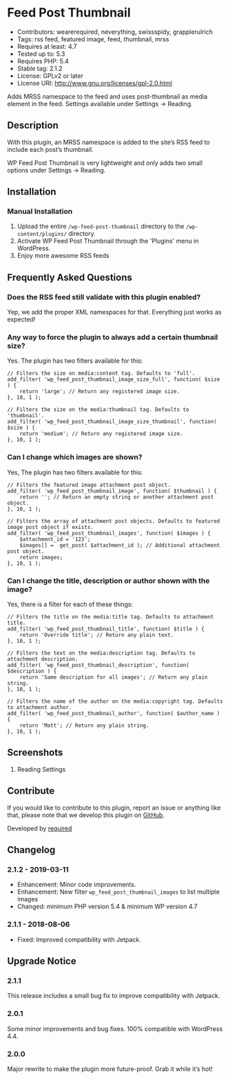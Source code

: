 # Feed Post Thumbnail #
* Contributors: wearerequired, neverything, swissspidy, grapplerulrich
* Tags: rss feed, featured image, feed, thumbnail, mrss
* Requires at least: 4.7
* Tested up to: 5.3
* Requires PHP: 5.4
* Stable tag: 2.1.2
* License: GPLv2 or later
* License URI: http://www.gnu.org/licenses/gpl-2.0.html

Adds MRSS namespace to the feed and uses post-thumbnail as media element in the feed. Settings available under Settings -> Reading.

## Description ##

With this plugin, an MRSS namespace is added to the site’s RSS feed to include each post’s thumbnail.

WP Feed Post Thumbnail is very lightweight and only adds two small options under Settings -> Reading.

## Installation ##

### Manual Installation ###

1. Upload the entire `/wp-feed-post-thumbnail` directory to the `/wp-content/plugins/` directory.
2. Activate WP Feed Post Thumbnail through the 'Plugins' menu in WordPress.
3. Enjoy more awesome RSS feeds

## Frequently Asked Questions ##

### Does the RSS feed still validate with this plugin enabled? ###

Yep, we add the proper XML namespaces for that. Everything just works as expected!

### Any way to force the plugin to always add a certain thumbnail size? ###

Yes. The plugin has two filters available for this:

	// Filters the size on media:content tag. Defaults to 'full'.
	add_filter( 'wp_feed_post_thumbnail_image_size_full', function( $size ) {
		return 'large'; // Return any registered image size.
	}, 10, 1 );

	// Filters the size on the media:thumbnail tag. Defaults to 'thumbnail'.
	add_filter( 'wp_feed_post_thumbnail_image_size_thumbnail', function( $size ) {
		return 'medium'; // Return any registered image size.
	}, 10, 1 );

### Can I change which images are shown? ###

Yes, The plugin has two filters available for this:

	// Filters the featured image attachment post object.
	add_filter( 'wp_feed_post_thumbnail_image', function( $thumbnail ) {
		return ''; // Return an empty string or another attachment post object.
	}, 10, 1 );

	// Filters the array of attachment post objects. Defaults to featured image post object if exists.
	add_filter( 'wp_feed_post_thumbnail_images', function( $images ) {
		$attachment_id = '123';
		$images[] =  get_post( $attachment_id ); // Additional attachment post object.
		return images;
	}, 10, 1 );

### Can I change the title, description or author shown with the image? ###

Yes, there is a filter for each of these things:

	// Filters the title on the media:title tag. Defaults to attachment title.
	add_filter( 'wp_feed_post_thumbnail_title', function( $title ) {
		return 'Override title'; // Return any plain text.
	}, 10, 1 );

	// Filters the text on the media:description tag. Defaults to attachment description.
	add_filter( 'wp_feed_post_thumbnail_description', function( $description ) {
		return 'Same description for all images'; // Return any plain string.
	}, 10, 1 );

	// Filters the name of the author on the media:copyright tag. Defaults to attachment author.
	add_filter( 'wp_feed_post_thumbnail_author', function( $author_name ) {
		return 'Matt'; // Return any plain string.
	}, 10, 1 );

## Screenshots ##

1. Reading Settings

## Contribute ##

If you would like to contribute to this plugin, report an issue or anything like that, please note that we develop this plugin on [GitHub](https://github.com/wearerequired/required-wp-feed-post-thumbnail).

Developed by [required](https://required.com/ "Team of experienced web professionals from Switzerland & Germany")

## Changelog ##

### 2.1.2 - 2019-03-11 ###
* Enhancement: Minor code improvements.
* Enhancement: New filter `wp_feed_post_thumbnail_images` to list multiple images
* Changed: minimum PHP version 5.4 & minimum WP version 4.7

### 2.1.1 - 2018-08-06 ###
* Fixed: Improved compatibility with Jetpack.

## Upgrade Notice ##

### 2.1.1 ###
This release includes a small bug fix to improve compatibility with Jetpack.

### 2.0.1 ###
Some minor improvements and bug fixes. 100% compatible with WordPress 4.4.

### 2.0.0 ###
Major rewrite to make the plugin more future-proof. Grab it while it’s hot!
